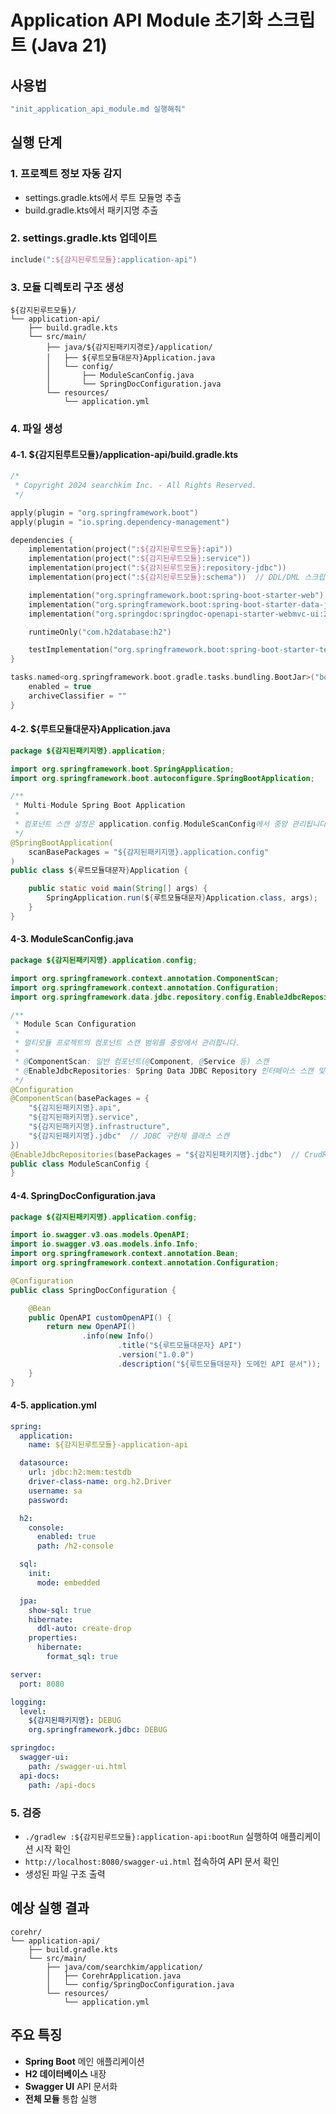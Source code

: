 # Application API Module 초기화 스크립트 (Java 21)

## 사용법
```bash
"init_application_api_module.md 실행해줘"
```

## 실행 단계

### 1. 프로젝트 정보 자동 감지
- settings.gradle.kts에서 루트 모듈명 추출
- build.gradle.kts에서 패키지명 추출

### 2. settings.gradle.kts 업데이트
```kotlin
include(":${감지된루트모듈}:application-api")
```

### 3. 모듈 디렉토리 구조 생성
```
${감지된루트모듈}/
└── application-api/
    ├── build.gradle.kts
    └── src/main/
        ├── java/${감지된패키지경로}/application/
        │   ├── ${루트모듈대문자}Application.java
        │   └── config/
        │       ├── ModuleScanConfig.java
        │       └── SpringDocConfiguration.java
        └── resources/
            └── application.yml
```

### 4. 파일 생성

#### 4-1. ${감지된루트모듈}/application-api/build.gradle.kts
```kotlin
/*
 * Copyright 2024 searchkim Inc. - All Rights Reserved.
 */

apply(plugin = "org.springframework.boot")
apply(plugin = "io.spring.dependency-management")

dependencies {
    implementation(project(":${감지된루트모듈}:api"))
    implementation(project(":${감지된루트모듈}:service"))
    implementation(project(":${감지된루트모듈}:repository-jdbc"))
    implementation(project(":${감지된루트모듈}:schema"))  // DDL/DML 스크립트

    implementation("org.springframework.boot:spring-boot-starter-web")
    implementation("org.springframework.boot:spring-boot-starter-data-jdbc")
    implementation("org.springdoc:springdoc-openapi-starter-webmvc-ui:2.2.0")

    runtimeOnly("com.h2database:h2")

    testImplementation("org.springframework.boot:spring-boot-starter-test")
}

tasks.named<org.springframework.boot.gradle.tasks.bundling.BootJar>("bootJar") {
    enabled = true
    archiveClassifier = ""
}
```

#### 4-2. ${루트모듈대문자}Application.java
```java
package ${감지된패키지명}.application;

import org.springframework.boot.SpringApplication;
import org.springframework.boot.autoconfigure.SpringBootApplication;

/**
 * Multi-Module Spring Boot Application
 *
 * 컴포넌트 스캔 설정은 application.config.ModuleScanConfig에서 중앙 관리됩니다.
 */
@SpringBootApplication(
    scanBasePackages = "${감지된패키지명}.application.config"
)
public class ${루트모듈대문자}Application {

    public static void main(String[] args) {
        SpringApplication.run(${루트모듈대문자}Application.class, args);
    }
}
```

#### 4-3. ModuleScanConfig.java
```java
package ${감지된패키지명}.application.config;

import org.springframework.context.annotation.ComponentScan;
import org.springframework.context.annotation.Configuration;
import org.springframework.data.jdbc.repository.config.EnableJdbcRepositories;

/**
 * Module Scan Configuration
 *
 * 멀티모듈 프로젝트의 컴포넌트 스캔 범위를 중앙에서 관리합니다.
 *
 * @ComponentScan: 일반 컴포넌트(@Component, @Service 등) 스캔
 * @EnableJdbcRepositories: Spring Data JDBC Repository 인터페이스 스캔 및 구현체 자동 생성
 */
@Configuration
@ComponentScan(basePackages = {
    "${감지된패키지명}.api",
    "${감지된패키지명}.service",
    "${감지된패키지명}.infrastructure",
    "${감지된패키지명}.jdbc"  // JDBC 구현체 클래스 스캔
})
@EnableJdbcRepositories(basePackages = "${감지된패키지명}.jdbc")  // CrudRepository 인터페이스 스캔
public class ModuleScanConfig {
}
```

#### 4-4. SpringDocConfiguration.java
```java
package ${감지된패키지명}.application.config;

import io.swagger.v3.oas.models.OpenAPI;
import io.swagger.v3.oas.models.info.Info;
import org.springframework.context.annotation.Bean;
import org.springframework.context.annotation.Configuration;

@Configuration
public class SpringDocConfiguration {

    @Bean
    public OpenAPI customOpenAPI() {
        return new OpenAPI()
                .info(new Info()
                        .title("${루트모듈대문자} API")
                        .version("1.0.0")
                        .description("${루트모듈대문자} 도메인 API 문서"));
    }
}
```

#### 4-5. application.yml
```yaml
spring:
  application:
    name: ${감지된루트모듈}-application-api

  datasource:
    url: jdbc:h2:mem:testdb
    driver-class-name: org.h2.Driver
    username: sa
    password:

  h2:
    console:
      enabled: true
      path: /h2-console

  sql:
    init:
      mode: embedded

  jpa:
    show-sql: true
    hibernate:
      ddl-auto: create-drop
    properties:
      hibernate:
        format_sql: true

server:
  port: 8080

logging:
  level:
    ${감지된패키지명}: DEBUG
    org.springframework.jdbc: DEBUG

springdoc:
  swagger-ui:
    path: /swagger-ui.html
  api-docs:
    path: /api-docs
```

### 5. 검증
- `./gradlew :${감지된루트모듈}:application-api:bootRun` 실행하여 애플리케이션 시작 확인
- `http://localhost:8080/swagger-ui.html` 접속하여 API 문서 확인
- 생성된 파일 구조 출력

## 예상 실행 결과
```
corehr/
└── application-api/
    ├── build.gradle.kts
    └── src/main/
        ├── java/com/searchkim/application/
        │   ├── CorehrApplication.java
        │   └── config/SpringDocConfiguration.java
        └── resources/
            └── application.yml
```

## 주요 특징
- **Spring Boot** 메인 애플리케이션
- **H2 데이터베이스** 내장
- **Swagger UI** API 문서화
- **전체 모듈** 통합 실행
